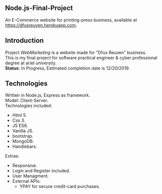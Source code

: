 
## Node.js-Final-Project
An E-Commerce website for printing-press business,
available at https://dfusreuven.herokuapp.com.


## Introduction 
Project *WebMarketing* is a website made for "Dfus Reuven" business.\
This is my final project for software practical engineer & cyber professional degree at ariel university.\
**Status**:
In Progress, Estimated completion date is 12/20/2019.
## Technologies
Written in Node.js, Express as framework.\
Model: Client-Server.\
Technologies included:
- Html 5.
- Css 3.
- JS ES6.
- Vanilla JS.
- bootstrap.
- MongoDB.
- Handlebars.

Extras:
- Responsive.
- Login and Register included.
- User Managment.
- External APIs:
  - YPAY for secure credit-card purchases.




